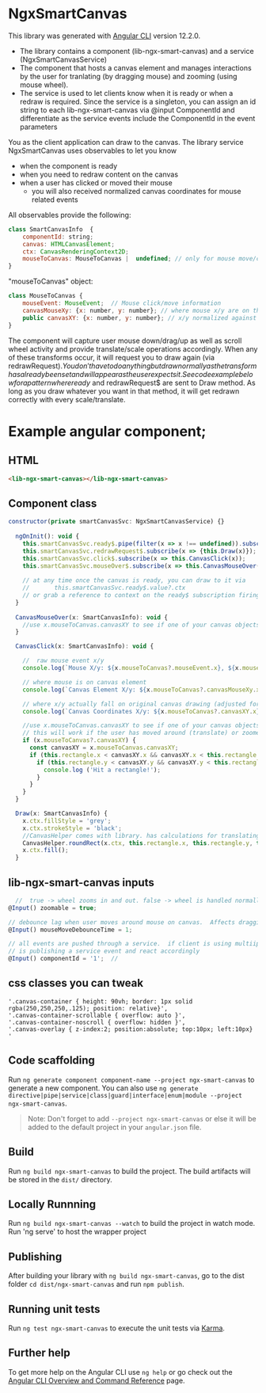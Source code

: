 # NgxSmartCanvas
This library was generated with [Angular CLI](https://github.com/angular/angular-cli) version 12.2.0.

* The library contains a component (lib-ngx-smart-canvas) and a service (NgxSmartCanvasService)
* The component that hosts a canvas element and manages interactions by the user for tranlating (by dragging mouse) and zooming (using mouse wheel).
* The service is used to let clients know when it is ready or when a redraw is required.  Since the service is a singleton, you can assign an id string to each lib-ngx-smart-canvas via @input ComponentId and differentiate as the service events include the ComponentId in the event parameters

You as the client application can draw to the canvas.  The library service NgxSmartCanvas uses observables to let you know 
* when the component is ready
* when you need to redraw content on the canvas
* when a user has clicked or moved their mouse
    * you will also received normalized canvas coordinates for mouse related events

All observables provide the following:
```javascript
class SmartCanvasInfo  {
    componentId: string;
    canvas: HTMLCanvasElement;
    ctx: CanvasRenderingContext2D;
    mouseToCanvas: MouseToCanvas |  undefined; // only for mouse move/click events
}
```

"mouseToCanvas" object:
```javascript
class MouseToCanvas {
    mouseEvent: MouseEvent;  // Mouse click/move information
    canvasMouseXy: {x: number, y: number}; // where mouse x/y are on the canvas
    public canvasXY: {x: number, y: number}; // x/y normalized against canvas scale/translate/skew
}

```
The component will capture user mouse down/drag/up as well as scroll wheel activity and provide translate/scale operations accordingly.  When any of these transforms occur, it will request you to draw again (via redrawRequest$).  You don't have to do anything but draw normally as the transform has already been set and will appear as the user expects it.  See code example below for a pattern where ready$ and redrawRequest$ are sent to Draw method.  As long as you draw whatever you want in that method, it will get redrawn correctly with every scale/translate.

# Example angular component;
## HTML
```html
<lib-ngx-smart-canvas></lib-ngx-smart-canvas>
```
## Component class
```javascript
constructor(private smartCanvasSvc: NgxSmartCanvasService) {}
 
  ngOnInit(): void {
    this.smartCanvasSvc.ready$.pipe(filter(x => x !== undefined)).subscribe(x => { this.Draw(x)});
    this.smartCanvasSvc.redrawRequest$.subscribe(x => {this.Draw(x)});
    this.smartCanvasSvc.click$.subscribe(x => this.CanvasClick(x));
    this.smartCanvasSvc.mouseOver$.subscribe(x => this.CanvasMouseOver(x));
    
    // at any time once the canvas is ready, you can draw to it via
    //       this.smartCanvasSvc.ready$.value?.ctx
    // or grab a reference to context on the ready$ subscription firing
  }
  
  CanvasMouseOver(x: SmartCanvasInfo): void {    
    //use x.mouseToCanvas.canvasXY to see if one of your canvas objects was passed over by the mouse
  }

  CanvasClick(x: SmartCanvasInfo): void {

    //  raw mouse event x/y
    console.log(`Mouse X/y: ${x.mouseToCanvas?.mouseEvent.x}, ${x.mouseToCanvas?.mouseEvent.y}`);

    // where mouse is on canvas element
    console.log(`Canvas Element X/y: ${x.mouseToCanvas?.canvasMouseXy.x}, ${x.mouseToCanvas?.canvasMouseXy.y}`);

    // where x/y actually fall on original canvas drawing (adjusted for scale/skew/scroll)
    console.log(`Canvas Coordinates X/y: ${x.mouseToCanvas?.canvasXY.x}, ${x.mouseToCanvas?.canvasXY.y}`);

    //use x.mouseToCanvas.canvasXY to see if one of your canvas objects was clicked
    // this will work if the user has moved around (translate) or zoomed in/out (mouse wheel)
    if (x.mouseToCanvas?.canvasXY) {
      const canvasXY = x.mouseToCanvas.canvasXY;
      if (this.rectangle.x < canvasXY.x && canvasXY.x < this.rectangle.x + this.rectangle.width) {
        if (this.rectangle.y < canvasXY.y && canvasXY.y < this.rectangle.y + this.rectangle.height) {
          console.log ('Hit a rectangle!');
        }
      }
    }
  }

  Draw(x: SmartCanvasInfo) {    
    x.ctx.fillStyle = 'grey';
    x.ctx.strokeStyle = 'black';
    //CanvasHelper comes with library. has calculations for translating mouse to canvas and a rounded rectangle drawer
    CanvasHelper.roundRect(x.ctx, this.rectangle.x, this.rectangle.y, this.rectangle.width, this.rectangle.height, 5);
    x.ctx.fill();
  }
  ```
 ## lib-ngx-smart-canvas inputs 
  ```javascript
    //  true -> wheel zooms in and out. false -> wheel is handled normally (scroll)
  @Input() zoomable = true; 

  // debounce lag when user moves around mouse on canvas.  Affects dragging and mouseover frequency.  Higher number isn't as fluid but less processor intensive
  @Input() mouseMoveDebounceTime = 1; 

  // all events are pushed through a service.  if client is using multiiple smart canvas components they can assign a different id so they know which one is 
  // is publishing a service event and react accordingly   
  @Input() componentId = '1';  //
  ```
  ## css classes you can tweak
  ```
'.canvas-container { height: 90vh; border: 1px solid rgba(250,250,250,.125); position: relative}',
'.canvas-container-scrollable { overflow: auto }',
'.canvas-container-noscroll { overflow: hidden }',
'.canvas-overlay { z-index:2; position:absolute; top:10px; left:10px} '
``` 
 
## Code scaffolding

Run `ng generate component component-name --project ngx-smart-canvas` to generate a new component. You can also use `ng generate directive|pipe|service|class|guard|interface|enum|module --project ngx-smart-canvas`.
> Note: Don't forget to add `--project ngx-smart-canvas` or else it will be added to the default project in your `angular.json` file. 

## Build

Run `ng build ngx-smart-canvas` to build the project. The build artifacts will be stored in the `dist/` directory.

## Locally Runnning
Run `ng build ngx-smart-canvas --watch` to build the project in watch mode.
Run 'ng serve' to host the wrapper project 

## Publishing

After building your library with `ng build ngx-smart-canvas`, go to the dist folder `cd dist/ngx-smart-canvas` and run `npm publish`.

## Running unit tests

Run `ng test ngx-smart-canvas` to execute the unit tests via [Karma](https://karma-runner.github.io).

## Further help

To get more help on the Angular CLI use `ng help` or go check out the [Angular CLI Overview and Command Reference](https://angular.io/cli) page.
